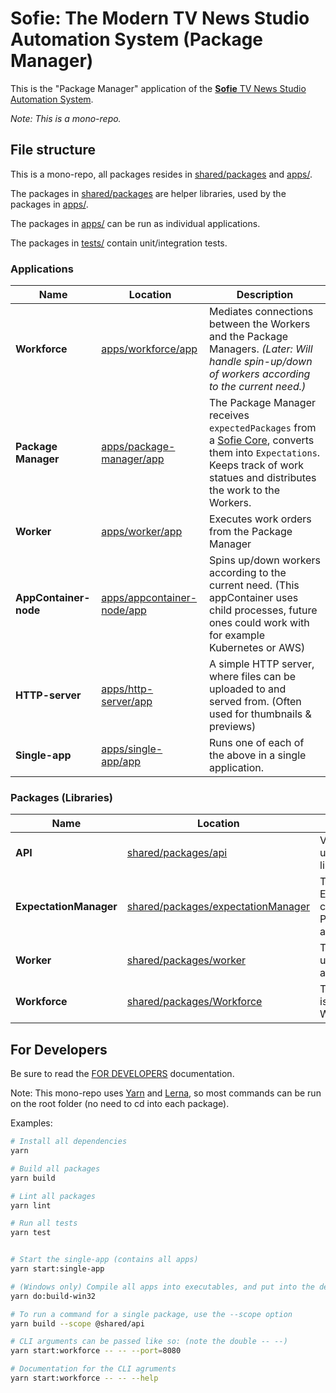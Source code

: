 # Sofie: The Modern TV News Studio Automation System (Package Manager)

This is the "Package Manager" application of the [**Sofie** TV News Studio Automation System](https://github.com/nrkno/Sofie-TV-automation/).

_Note: This is a mono-repo._

## File structure

This is a mono-repo, all packages resides in [shared/packages](shared/packages) and [apps/](apps/).

The packages in [shared/packages](shared/packages) are helper libraries, used by the packages in [apps/](apps/).

The packages in [apps/](apps/) can be run as individual applications.

The packages in [tests/](tests/) contain unit/integration tests.

### Applications

| Name                  | Location                                                 | Description                                                                                                                                                                                                                      |
| --------------------- | -------------------------------------------------------- | -------------------------------------------------------------------------------------------------------------------------------------------------------------------------------------------------------------------------------- |
| **Workforce**         | [apps/workforce/app](apps/workforce/app)                 | Mediates connections between the Workers and the Package Managers. _(Later: Will handle spin-up/down of workers according to the current need.)_                                                                                 |
| **Package Manager**   | [apps/package-manager/app](apps/package-manager/app)     | The Package Manager receives `expectedPackages` from a [Sofie Core](https://github.com/nrkno/tv-automation-server-core), converts them into `Expectations`. Keeps track of work statues and distributes the work to the Workers. |
| **Worker**            | [apps/worker/app](apps/worker/app)                       | Executes work orders from the Package Manager                                                                                                                                                                                    |
| **AppContainer-node** | [apps/appcontainer-node/app](apps/appcontainer-node/app) | Spins up/down workers according to the current need. (This appContainer uses child processes, future ones could work with for example Kubernetes or AWS)                                                                         |
| **HTTP-server**       | [apps/http-server/app](apps/http-server/app)             | A simple HTTP server, where files can be uploaded to and served from. (Often used for thumbnails & previews)                                                                                                                     |
| **Single-app**        | [apps/single-app/app](apps/single-app/app)               | Runs one of each of the above in a single application.                                                                                                                                                                           |

### Packages (Libraries)

| Name                   | Location                                                                 | Description                                                             |
| ---------------------- | ------------------------------------------------------------------------ | ----------------------------------------------------------------------- |
| **API**                | [shared/packages/api](shared/packages/api)                               | Various interfaces used by the other libraries                          |
| **ExpectationManager** | [shared/packages/expectationManager](shared/packages/expectationManager) | The ExpectationManager class is used by the Package Manager application |
| **Worker**             | [shared/packages/worker](shared/packages/worker)                         | The Worker class is used by the Worker application                      |
| **Workforce**          | [shared/packages/Workforce](shared/packages/Workforce)                   | The Workforce class is used by the Worker application                   |

## For Developers

Be sure to read the [FOR DEVELOPERS](/FOR_DEVELOPERS.md) documentation.

Note: This mono-repo uses [Yarn](https://yarnpkg.com) and [Lerna](https://github.com/lerna/lerna), so most commands can be run on the root folder (no need to cd into each package).

Examples:

```bash
# Install all dependencies
yarn

# Build all packages
yarn build

# Lint all packages
yarn lint

# Run all tests
yarn test


# Start the single-app (contains all apps)
yarn start:single-app

# (Windows only) Compile all apps into executables, and put into the deploy/ folder.
yarn do:build-win32

# To run a command for a single package, use the --scope option
yarn build --scope @shared/api

# CLI arguments can be passed like so: (note the double -- --)
yarn start:workforce -- -- --port=8080

# Documentation for the CLI agruments
yarn start:workforce -- -- --help

```
